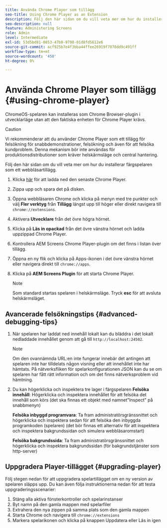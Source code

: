 ```yaml
---
title: Använda Chrome Player som tillägg
seo-title: Using Chrome Player as an Extension
description: Följ den här sidan om du vill veta mer om hur du installerar färgspelaren som ett webbläsartillägg.
seo-description: null
feature: Administering Screens
role: Admin
level: Intermediate
exl-id: 53d5bd81-0853-47b0-9798-01d8fd5612e6
source-git-commit: acf925b7e4f3bba44ffee26919f7078dd9c491ff
workflow-type: tm+mt
source-wordcount: '458'
ht-degree: 0%

---
```


# Använda Chrome Player som tillägg {#using-chrome-player}

ChromeOS-spelaren kan installeras som Chrome Browser-plugin i utvecklarläge utan att den faktiska enheten för Chrome Player krävs.

>[!CAUTION]
>
> Vi rekommenderar att du använder Chrome Player som ett tillägg för felsökning för snabbdemonstrationer, felsökning och även för att felsöka kundproblem. Denna mekanism bör inte användas för produktionsdistributioner som kräver helskärmsläge och central hantering.

Följ den här sidan om du vill veta mer om hur du installerar färgspelaren som ett webbläsartillägg.

1. Klicka [här](https://download.macromedia.com/screens/) för att ladda ned den senaste Chrome Player.

1. Zippa upp och spara det på disken.

1. Öppna webbläsaren Chrome och klicka på menyn med tre punkter och välj **Fler verktyg** från **Tillägg** längst upp till höger eller direkt navigera till `chrome://extensions`.

1. Aktivera **Utvecklare** från det övre högra hörnet.

1. Klicka på **Läs in opackad** från det övre vänstra hörnet och ladda uppzippad Chrome Player.

1. Kontrollera AEM Screens Chrome Player-plugin om det finns i listan över tillägg.

1. Öppna en ny flik och klicka på Apps-ikonen i det övre vänstra hörnet eller navigera direkt till `chrome://apps`.

1. Klicka på **AEM Screens Plugin** för att starta Chrome Player.
   >[!NOTE]
   >
   > Som standard startas spelaren i helskärmsläge. Tryck **esc** för att avsluta helskärmsläget.


## Avancerade felsökningstips {#advanced-debugging-tips}

1. När spelaren har laddat ned innehåll lokalt kan du bläddra i det lokalt nedladdade innehållet genom att gå till `http://localhost:24502`.

   >[!NOTE]
   >
   > Om den ovannämnda URL:en inte fungerar innebär det antingen att spelaren inte har tilldelats någon visning eller att innehållet inte har hämtats. På nätverksfliken för spelarkonfigurationen JSON kan du se om spelaren har fått rätt information och om det finns nätverksproblem vid hämtning.

1. Du kan högerklicka och inspektera tre lager i färgspelaren
   **Felsöka innehåll**: Högerklicka och inspektera innehållet för att felsöka det innehåll som körs (det ska finnas ett objekt med namnet&quot;Inspect&quot; på snabbmenyn)

   **Felsöka inbyggd programvara**: Ta fram administratörsgränssnittet och högerklicka och inspektera sedan för att felsöka den inbyggda programkoden (spelaren) (det bör finnas ett alternativ för att inspektera och inspektera bakgrundssidan och simulera webbläsaromstart)

   **Felsöka bakgrundssida**: Ta fram administratörsgränssnittet och högerklicka och inspektera bakgrundssidan (för bakgrundstjänster som http-server)

## Uppgradera Player-tillägget {#upgrading-player}

Följ stegen nedan för att uppgradera spelartillägget om en ny version av spelaren släpps upp. Du kan även följa instruktionerna nedan för att testa uppgraderingsscenarier:

1. Stäng alla aktiva fönsterkontroller och spelarinstanser
1. Byt namn på den gamla mappen med spelarfiler
1. Extrahera den nya zippen på samma plats som den gamla mappen
1. Starta Chrome och navigera till `chrome://extensions`
1. Markera spelarikonen och klicka på knappen Uppdatera eller Läs in igen
